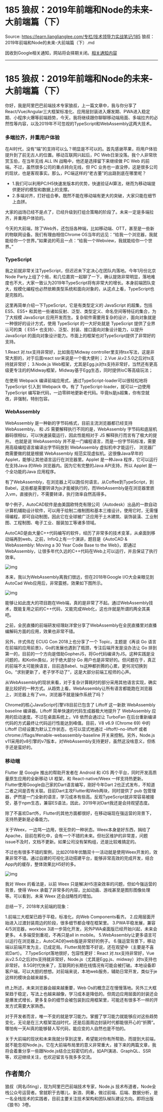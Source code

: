 # 185 狼叔：2019年前端和Node的未来-大前端篇（下） 

Source: https://learn.lianglianglee.com/专栏/技术领导力实战笔记/185 狼叔：2019年前端和Node的未来-大前端篇（下）.md

因收到Google相关通知，网站将会择期关闭。[相关通知内容](https://lumendatabase.org/notices/44265620)

---

# 185 狼叔：2019年前端和Node的未来-大前端篇（下）

你好，我是阿里巴巴前端技术专家狼叔，上一篇文章中，我与你分享了React/Vue/Angular三大框架标准化、应用层封装进入爆发期、PWA进入稳定期、小程序火爆等前端趋势，今天，我将继续跟你聊聊移动端局面、多端拉齐的必然性等内容，以及2019年不可忽视的TypeScript和WebAssembly这两大技术。

### 多端拉齐，并重用户体验

在AI时代，没有“端”的支持可以么？明显是不可以的。首先感谢苹果，将用户体验提升到了前无古人的位置。移动互联网兴起后，PC Web日渐没落。我个人非常欣赏玉伯，在当年无线 ALL IN 战略中，他还是选择留下来继续做 PC Web 的前端。不过，虽然很多公司的重点转向无线，但 PC 业务也一直没停，这是很多公司的现状，也是客观事实。那么，PC端这样的“老古董”的出路到底在哪里呢？

* 1.我们可以利用PC/H5快速发版本的优势，快速验证AI算法，继而为移动端提供更好的模型和数据上的支撑。
* 2.多端对齐，打好组合拳。既然不能在移动端有更大的突破，大家只能在细节上血拼。

大家的战场已经不是点了，已经升级到打组合策略的阶段了。未来一定是多端拉齐，并重用户体验的。

今天的大前端，除了Web外，还包括各种端，比如移动端、OTT，甚至是一些新的物联网设备。我们有理由相信Chrome OS当年的远见：“给我一个浏览器，我就能给你一个世界。”如果说的苟且一点：“给我一个Webview，我就能给你一个世界。”

### TypeScript

我之前就非常关注TypeScript，但迟迟未下定决心在团队内落地。今年1月份北京Node Party上组了个局，和几位嘉宾一起聊了一下，确认提效非常明显，落地难度也不大，大家一致认为2019年TypeScript将有非常大的增长。本身前端团队变大，规模化编程也必然依赖类型系统和面向对象的，从这点上看，TypeScript也是完胜的。

这里再简单介绍一下TypeScript，它是有类型定义的 JavaScript 的超集，包括 ES5、ES5+ 和其他一些诸如反射、泛型、类型定义、命名空间等特征的集合，为了大规模 JavaScript 应用开发而生。复杂软件需要用复杂的设计，面向对象就是一种很好的设计方式，使用 TypeScript 的一大好处就是 TypeScript 提供了业界认可的类（ ES5+ 也支持）、泛型、封装、接口面向对象设计能力，以提升 JavaScript 的面向对象设计能力。市面上的框架也对TypeScript提供了非常好的支持。

1.React 对.tsx支持非常好，比如我在Midway controller里支持tsx写法，这是非常大胆的，对于后面react ssr来说是一个极大便利；
2.Vue 从v2.5.0之后对ts支持就非常好；
3.Node.js Web框架，尤其是Egg.js对ts支持非常好，当然还有更高级更专注的的Midway框架，Midway基于Egg生态，同时提供IoC等高级玩法；

在使用 Webpack 编译前端应用式，通过TypeScript-loader可以很轻松地将 TypeScript 引入到 Webpack 中。有了 TypeScript-loader，就可以一边使用 TypeScript 编写新代码，一边零碎地更新老代码。毕竟ts是js超集，你有空就改，非强制，特别包容。

### WebAssembly

WebAssembly 是一种新的字节码格式，目前主流浏览器都已经支持 WebAssembly。 和 JS 需要解释执行不同的是，WebAssembly 字节码和底层机器码很相似，可以快速装载运行，因此性能相对于 JS 解释执行而言有了极大的提升。 也就是说 WebAssembly 并不是一门编程语言，而是一份字节码标准，需要用高级编程语言编译出字节码放到 WebAssembly 虚拟机中才能运行， 浏览器厂商需要做的就是根据 WebAssembly 规范实现虚拟机。这很像Java早年的Applet，能够让其他语言运行在浏览器里。Applet 是一种Java 程序，它可以运行在支持Java 的Web 浏览器内。因为它有完整的Java API支持，所以 Applet 是一个全功能的Java 应用程序。

有了WebAssembly，在浏览器上可以跑任何语言。从Coffee到TypeScript，到Babel，这些都是需要转译为js才能被执行的，而WebAssembly是在浏览器里嵌入vm，直接执行，不需要转译，执行效率自然高得多。

举个例子，AutoCAD软件是由美国欧特克有限公司（Autodesk）出品的一款自动计算机辅助设计软件，可以用于绘制二维制图和基本三维设计。使用它时，无需懂得编程，即可自动制图，因此它在全球被广泛应用于土木建筑、装饰装潢、工业制图、工程制图、电子工业、服装加工等诸多领域。

AutoCAD是由大量C++代码编写的软件，经历了非常多的技术变革，从桌面到移动端再到web。之前，InfoQ上有一个演讲，题目是《AutoCAD & WebAssembly: Moving a 30 Year Code Base to the Web》，即通过WebAssembly，让很多年代久远的C++代码在Web上可以运行，并且保证了执行效率。

![img](assets/8f525f8cd63e6650c5e744431d422f93.png)

本来，我以为WebAssembly离我们很远，但在2018年Google I/O大会亲眼见到AutoCad Web应用后，非常震撼，效果如下图所示。

![img](assets/2cff4c2d6e12c43f07e5830e90d24fa6.jpg)

能够让如此庞大的项目跑在Web端，真的是非常了不起。通过WebAssembly技术，既能复用之前的C++代码，又能完成Web化，这也许就是所谓的两全其美吧。

之前，全民直播的前端研发经理赵洋曾分享了WebAssembly在全民直播里对直播编解码方面的应用，效果也非常不错。

另外，许式伟在 ECUG Con 2018上也分享了一个 Topic，主题是《再谈 Go 语言在前端的应用前景》，Go的发展也遇到了瓶颈，专注后端开发是没办法让 Go 排到第一的，目前的一个方向是借助GopherJS，将Go代码编译为JS。这种实践是没问题的，和Kotlin类似，对于绝大部分 Go 用户也是非常好的。但问题在于，真正的前端不太可能换语言，目前连Babel、ts这种都折腾的心累，更何况切换到Go。“求别更新了，老子学不动了”，这是大部分前端工程师的心声。

从WebAssembly的现状来看，对于复杂计算耗时的部分采用其他语言实现，确实是比较好的一种方式。从趋势上看，WebAssembly让所有语言都能跑在浏览器上，浏览器上有了vm，浏览器不就是操作系统了吗？

Chrome的核心JavaScript引擎V8目前已包含了 Liftoff 这一新款 WebAssembly baseline 编译器。Liftoff 简单快速的代码生成器极大地提升了 WebAssembly 应用的启动速度。不过在桌面系统上，V8 依然会通过让 TurboFan 在后台重新编译代码的方式最终让代码运行性能达到峰值。目前，V8 v6.9 (Chrome 69) 中的 Liftoff 已经设置为默认工作状态，也可以显式地通过 –liftoff/–no-liftoff 或者 chrome://flags/#enable-webassembly-baseline 开关来控制。另外，Node.js v11采用的v8引擎的v7版本，对WebAssembly支持更好，虽然这没啥意义，但练手还是蛮好的。

### 移动端

Flutter 是 Google 推出的帮助开发者在 Android 和 iOS 两个平台，同时开发高质量原生应用的全新移动 UI 框架，和 React-native/Weex 一样支持热更新。Flutter使用Google自己家的Dart语言编写，刚好今年Dart 2也正式发布，不知道二者之间是否有关联。目前Dart主攻Flutter和Web两块，同时提供了 pub 包管理器，俨然是一门全新的语言，学习成本有些高。反观TypeScript就非常容易被接受，基于npm生态，兼容ES语法，因此，2019年对Dart我还是会持观望态度。

除了不喜欢Dart外，Flutter的其他方面都很好，在移动端现在强运营的背景下，支持热更新是必备能力。

关于Weex，一边骂一边用，很无奈的一种状态。Weex本身是好东西，捐给了Apache，目前在孵化中，会有一个不错的未来。但社区维护的非常差，问题issue不及时，文档不更新。如果公司没有架构组，还是比较难搞定的。

不过也有很多不错的案例，比如2018年优酷双十一活动就是使用Weex开发的，效果非常不错。通过自建的可视化活动搭建平台，能够非常高效的完成开发，结合App内的缓存，整体效果比H5好的多。

![img](assets/cde65aafe12f8e100cce619c352a48a6.png)

我对 Weex 的看法是，以前 Weex 只是解决H5渲染效率的问题，但如今强运营的背景，使得 Weex 承载了非常多的内容，比如动画、游戏甚至是图形图像处理等。可以看到，未来 Weex 还会战略性的增加。

总结一下，2018年大前端的现象：

1.前端三大框架已趋于平稳，标准化，向Web Components看齐。
2.应用层面开始进入过渡封装周边的阶段，很多细节都会埋在框架里。
3.PWA平稳发展，兼容4/5浏览器，workbox 3进一步简化开发，另外PWA桌面版已经开始兴起，未来会更多。
4.多端受到重视，不再只是all in mobile。
5.WebAssembly让更多语言可以运行在浏览器上，AutoCAD的web版是非常好的例子。
6.强运营背景下，移动端以前端开发为主，已成定局。Flutter局势暂不好说，还在观望中（主要是不喜欢Dart）。
7.TypeScript落地很好，包容性更好：React 对.tsx支持非常好，Vue 从v2.5.0之后对ts支持就非常好，Node.js（尤其是Egg.js、midway）对ts支持也非常好。
8.5G时代快来了，互联网的长期在线情况有可能会被打破。本地设备即客户端，可以大胆的想想。对前端来说，本地web服务，辅助日常开发，类似于je这样的模块会越来越多。

终上所述，未来浏览器会越来越重要，Web Os的概念正在慢慢落地。另外三大框架趋于稳定，写法上也越来越像，学习成本是降低的。但周边应用层面的封装还会是爆发式增长，更多复杂的细节会被包装到应用框架里，可能还有很多不一样的开发方式需要大家熟悉。

对于开发者而言，唯一不变的就是学习能力。掌握了学习能力就能够应对这些趋势变化，无论是在三大框架混战时代，还是后面周边封装时代都能很开心的“折腾”。哪怕有一天AI真的能够替人写代码，能应变的人自然也是不怕的。

关于大前端的现状和未来我就分享到这里，希望能对你有所帮助，而提到大前端，就不能忽视Node.js，它在大前端布局里的意义非常重大，接下来的两篇文章，我将会着重分享一些跟Node.js结合比较密切的点，如API演进、GraphQL、SSR等，欢迎继续关注，也欢迎留言与我多多交流。

## 作者简介

狼叔（网名i5ting），现为阿里巴巴前端技术专家，Node.js 技术布道者，Node全栈公众号运营者。曾就职于去哪儿、新浪、网秦，做过前端、后端、数据分析，是一名全栈技术的实践者，目前主要关注技术架构和团队梯队建设方向。即将出版《狼书》3卷。